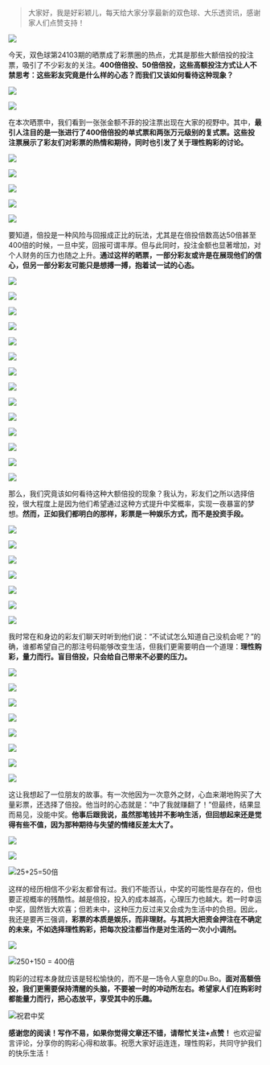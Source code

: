 > 大家好，我是好彩颖儿，每天给大家分享最新的双色球、大乐透资讯，感谢家人们点赞支持！

![](https://cdn.jsdelivr.net/gh/wangwenjie1314/PicCDN/2024-7-11/1720660897499-image.png)


今天，双色球第24103期的晒票成了彩票圈的热点，尤其是那些大额倍投的投注票，吸引了不少彩友的关注。**400倍倍投、50倍倍投，这些高额投注方式让人不禁思考：这些彩友究竟是什么样的心态？而我们又该如何看待这种现象？**

![](https://cdn.jsdelivr.net/gh/wangwenjie1314/PicCDN/2024-9-5/1725521771321-image.png)


![](https://cdn.jsdelivr.net/gh/wangwenjie1314/PicCDN/2024-9-5/1725521802018-image.png)



在本次晒票中，我们看到一张张金额不菲的投注票出现在大家的视野中。其中，**最引人注目的是一张进行了400倍倍投的单式票和两张万元级别的复式票。这些投注票展示了彩友们对彩票的热情和期待，同时也引发了关于理性购彩的讨论。**

![](https://cdn.jsdelivr.net/gh/wangwenjie1314/PicCDN/2024-9-5/1725521922403-image.png)


![](https://cdn.jsdelivr.net/gh/wangwenjie1314/PicCDN/2024-9-5/1725521807326-image.png)


![](https://cdn.jsdelivr.net/gh/wangwenjie1314/PicCDN/2024-9-5/1725521892617-image.png)

![](https://cdn.jsdelivr.net/gh/wangwenjie1314/PicCDN/2024-9-5/1725521888256-image.png)


![](https://cdn.jsdelivr.net/gh/wangwenjie1314/PicCDN/2024-9-5/1725521939836-image.png)

要知道，倍投是一种风险与回报成正比的玩法，尤其是在倍投倍数高达50倍甚至400倍的时候，一旦中奖，回报可谓丰厚。但与此同时，投注金额也显著增加，对个人财务的压力也随之上升。**通过这样的晒票，一部分彩友或许是在展现他们的信心，但另一部分彩友可能只是想搏一搏，抱着试一试的心态。**

![](https://cdn.jsdelivr.net/gh/wangwenjie1314/PicCDN/2024-9-5/1725521814013-image.png)

![](https://cdn.jsdelivr.net/gh/wangwenjie1314/PicCDN/2024-9-5/1725521818343-image.png)


![](https://cdn.jsdelivr.net/gh/wangwenjie1314/PicCDN/2024-9-5/1725521881843-image.png)

![](https://cdn.jsdelivr.net/gh/wangwenjie1314/PicCDN/2024-9-5/1725521877650-image.png)


![](https://cdn.jsdelivr.net/gh/wangwenjie1314/PicCDN/2024-9-5/1725521823126-image.png)


![](https://cdn.jsdelivr.net/gh/wangwenjie1314/PicCDN/2024-9-5/1725522318625-image.png)

![](https://cdn.jsdelivr.net/gh/wangwenjie1314/PicCDN/2024-9-5/1725522273557-image.png)

![](https://cdn.jsdelivr.net/gh/wangwenjie1314/PicCDN/2024-9-5/1725522264524-image.png)

![](https://cdn.jsdelivr.net/gh/wangwenjie1314/PicCDN/2024-9-5/1725522186037-image.png)

![](https://cdn.jsdelivr.net/gh/wangwenjie1314/PicCDN/2024-9-5/1725522180437-image.png)

![](https://cdn.jsdelivr.net/gh/wangwenjie1314/PicCDN/2024-9-5/1725522173792-image.png)

![](https://cdn.jsdelivr.net/gh/wangwenjie1314/PicCDN/2024-9-5/1725522167772-image.png)

![](https://cdn.jsdelivr.net/gh/wangwenjie1314/PicCDN/2024-9-5/1725522307689-image.png)

![](https://cdn.jsdelivr.net/gh/wangwenjie1314/PicCDN/2024-9-5/1725522300605-image.png)


那么，我们究竟该如何看待这种大额倍投的现象？我认为，彩友们之所以选择倍投，很大程度上是因为他们希望通过这种方式提升中奖概率，实现一夜暴富的梦想。**然而，正如我们都明白的那样，彩票是一种娱乐方式，而不是投资手段。**


![](https://cdn.jsdelivr.net/gh/wangwenjie1314/PicCDN/2024-9-5/1725522294058-image.png)


![](https://cdn.jsdelivr.net/gh/wangwenjie1314/PicCDN/2024-9-5/1725522161422-image.png)

![](https://cdn.jsdelivr.net/gh/wangwenjie1314/PicCDN/2024-9-5/1725522154692-image.png)

![](https://cdn.jsdelivr.net/gh/wangwenjie1314/PicCDN/2024-9-5/1725522140909-image.png)

![](https://cdn.jsdelivr.net/gh/wangwenjie1314/PicCDN/2024-9-5/1725522133035-image.png)

![](https://cdn.jsdelivr.net/gh/wangwenjie1314/PicCDN/2024-9-5/1725522120926-image.png)

![](https://cdn.jsdelivr.net/gh/wangwenjie1314/PicCDN/2024-9-5/1725522114655-image.png)

我时常在和身边的彩友们聊天时听到他们说：“不试试怎么知道自己没机会呢？”的确，谁都希望自己的那注号码能够改变生活，但我们更需要明白一个道理：**理性购彩，量力而行。盲目倍投，只会给自己带来不必要的压力。**

![](https://cdn.jsdelivr.net/gh/wangwenjie1314/PicCDN/2024-9-5/1725522283979-image.png)


![](https://cdn.jsdelivr.net/gh/wangwenjie1314/PicCDN/2024-9-5/1725522094211-image.png)

![](https://cdn.jsdelivr.net/gh/wangwenjie1314/PicCDN/2024-9-5/1725522087373-image.png)

![](https://cdn.jsdelivr.net/gh/wangwenjie1314/PicCDN/2024-9-5/1725522080406-image.png)


![](https://cdn.jsdelivr.net/gh/wangwenjie1314/PicCDN/2024-9-5/1725521981244-image.png)


![](https://cdn.jsdelivr.net/gh/wangwenjie1314/PicCDN/2024-9-5/1725522019443-image.png)


![](https://cdn.jsdelivr.net/gh/wangwenjie1314/PicCDN/2024-9-5/1725522073433-image.png)

![](https://cdn.jsdelivr.net/gh/wangwenjie1314/PicCDN/2024-9-5/1725522061823-image.png)

这让我想起了一位朋友的故事。有一次他因为一次意外之财，心血来潮地购买了大量彩票，还选择了倍投。他当时的心态就是：“中了我就赚翻了！”但最终，结果显而易见，没能中奖。**他事后跟我说，虽然那笔钱并不影响生活，但回想起来还是觉得有些不值，因为那种期待与失望的情绪反差太大了。**

![](https://cdn.jsdelivr.net/gh/wangwenjie1314/PicCDN/2024-9-5/1725522005978-image.png)

![](https://cdn.jsdelivr.net/gh/wangwenjie1314/PicCDN/2024-9-5/1725521840544-image.png)


![25+25=50倍](https://cdn.jsdelivr.net/gh/wangwenjie1314/PicCDN/2024-9-5/1725521660463-image.png)


这样的经历相信不少彩友都曾有过。我们不能否认，中奖的可能性是存在的，但也要正视概率的残酷性。越是倍投，投入的成本越高，心理压力也越大。若一时幸运中奖，固然皆大欢喜；但若未中，这种压力反过来又会成为生活中的负担。因此，我还是要再三强调，**彩票的本质是娱乐，而非理财。与其把大把资金押注在不确定的未来，不如选择理性购彩，把每次投注都当作是对生活的一次小小调剂。**


![](https://cdn.jsdelivr.net/gh/wangwenjie1314/PicCDN/2024-9-5/1725522031915-image.png)

![250+150 = 400倍](https://cdn.jsdelivr.net/gh/wangwenjie1314/PicCDN/2024-9-5/1725522049633-image.png)


购彩的过程本身就应该是轻松愉快的，而不是一场令人窒息的Du.Bo。**面对高额倍投，我们更需要保持清醒的头脑，不要被一时的冲动所左右。希望家人们在购彩时都能量力而行，把心态放平，享受其中的乐趣。**

![祝君中奖](https://cdn.jsdelivr.net/gh/wangwenjie1314/PicCDN/2024-8-14/1723627474824-image.png)


**感谢您的阅读！写作不易，如果你觉得文章还不错，请帮忙关注+点赞！** 也欢迎留言评论，分享你的购彩心得和故事。祝愿大家好运连连，理性购彩，共同守护我们的快乐生活！